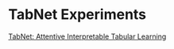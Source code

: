 # TabNet Experiments

[TabNet: Attentive Interpretable Tabular Learning](https://arxiv.org/abs/1908.07442v5)